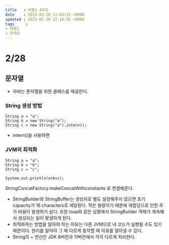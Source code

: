 ```yaml
---
title   : 레벨1 4주차 
date    : 2023-02-28 11:02:31 +0900
updated : 2023-02-28 12:16:35 +0900
tags     : 
- 레벨1
- 우테코
---
```

# 2/28
## 문자열
- 자바는 문자열을 위한 클래스를 제공한다.
### String 생성 방법
```
String a = "a";
String b = new String("a");
String c = new String("a").intern();
```
- intern()을 사용하면 
  
### JVM의 최적화
```
String a = "a";
String b = "b";
String c = "c";

System.out.println(a+b+c);
```

StringConcatFactory.makeConcatWithconstants 로 연결해준다.
- StringBuilder와 StringBuffer는 생성자로 별도 설정해주지 않으면 초기 capacity가 16 characters로 세팅된다. 작은 용량이기 때문에 재할당으로 인한 추가 비용이 발생하기 쉽다. 또한 loop와 같은 상황에서 StringBuilder 객체가 계속해서 생성되는 일이 발생하게 된다.
- 최적화하는 방법을 알아야 하는 이유는 다른 JVM으로 내 코드가 실행될 수도 있기 때문이다. 원리를 알아야 그 때 다르게 동작할 때 이유를 알아낼 수 있다.
- String의 + 연산은 JDK 8버전과 11버전에서 각각 다르게 처리한다.



